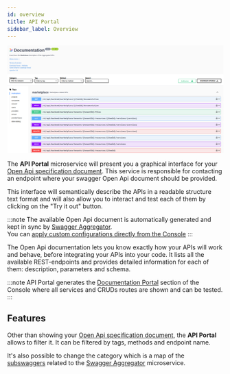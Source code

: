 ```yaml
---
id: overview
title: API Portal
sidebar_label: Overview
---
```


<!--
WARNING: this file was automatically generated by Mia-Platform Doc Aggregator.
DO NOT MODIFY IT BY HAND.
Instead, modify the source file and run the aggregator to regenerate this file.
-->

![api-portal](./img/api-portal.png)

The **API Portal** microservice will present you a graphical interface for your [Open Api specification document](https://swagger.io/resources/open-api/). This service is responsible for contacting an endpoint where your swagger Open Api document should be provided.

This interface will semantically describe the APIs in a readable structure text format and will also allow you to interact and test each of them by clicking on the "Try it out" button.

:::note
The available Open Api document is automatically generated and kept in sync by [Swagger Aggregator](../swagger-aggregator/overview).  
You can [apply custom configurations directly from the Console](../../development_suite/api-console/advanced-section/swagger-aggregator/configuration)
:::

The Open Api documentation lets you know exactly how your APIs will work and behave, before integrating your APIs into your code. It lists all the available REST-endpoints and provides detailed information for each of them: description, parameters and schema.  

:::note
API Portal generates the [Documentation Portal](../../console/project-configuration/documentation-portal) section of the Console where all services and CRUDs routes are shown and can be tested.
:::

## Features

Other than showing your [Open Api specification document](https://swagger.io/resources/open-api/), the **API Portal** allows to filter it. It can be filtered by tags, methods and endpoint name.

It's also possible to change the category which is a map of the [subswaggers](../../development_suite/api-console/advanced-section/swagger-aggregator/configuration#subswaggers) related to the [Swagger Aggregator](../swagger-aggregator/overview) microservice.

